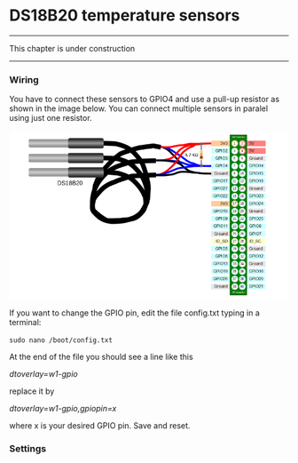 # DS18B20 temperature sensors

---

This chapter is under construction

---
### Wiring



You have to connect these sensors to GPIO4 and use a pull-up resistor as shown in the image below. You can connect multiple sensors in paralel using just one resistor.

![](DS18B20_1.png)

If you want to change the GPIO pin, edit the file config.txt typing in a terminal:

```sudo nano /boot/config.txt```


At the end of the file you should see a line like this

*dtoverlay=w1-gpio*

replace it by

*dtoverlay=w1-gpio,gpiopin=x*

where x is your desired GPIO pin. Save and reset.

### Settings